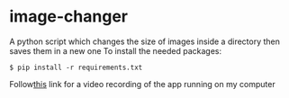 # image-changer
A python script which changes the size of images inside a directory then saves them in a new one
To install the needed packages:
```
$ pip install -r requirements.txt
```
Follow[this](https://asciinema.org/a/haJ2wFhziFBSaOwGQFrVEKQMp) link for a video recording of the app running on my computer
